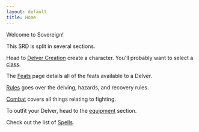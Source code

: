 ```yaml
---
layout: default
title: Home
---
```


Welcome to Sovereign!

This SRD is split in several sections.

Head to [Delver Creation](/delver-creation) create a character. You'll probably want to select a [class](/classes).

The [Feats](/feats) page details all of the feats available to a Delver.

[Rules](/rules) goes over the delving, hazards, and recovery rules.

[Combat](/combat) covers all things relating to fighting.

To outfit your Delver, head to the [equipment](/equipment) section.

Check out the list of [Spells](/spells).

